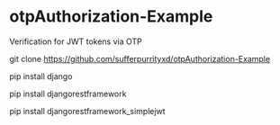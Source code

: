 # otpAuthorization-Example

Verification for JWT tokens via OTP

git clone https://github.com/sufferpurrityxd/otpAuthorization-Example

pip install django

pip install djangorestframework

pip install djangorestframework_simplejwt

